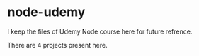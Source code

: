 # node-udemy
I keep the files of Udemy Node course here for future refrence. 

There are 4 projects present here.